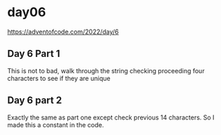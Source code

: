 # day06

<https://adventofcode.com/2022/day/6>

## Day 6 Part 1

This is not to bad, walk through the string checking proceeding four characters to see if they are unique

## Day 6 part 2

Exactly the same as part one except check previous 14 characters.  So I made this a constant in the code.
